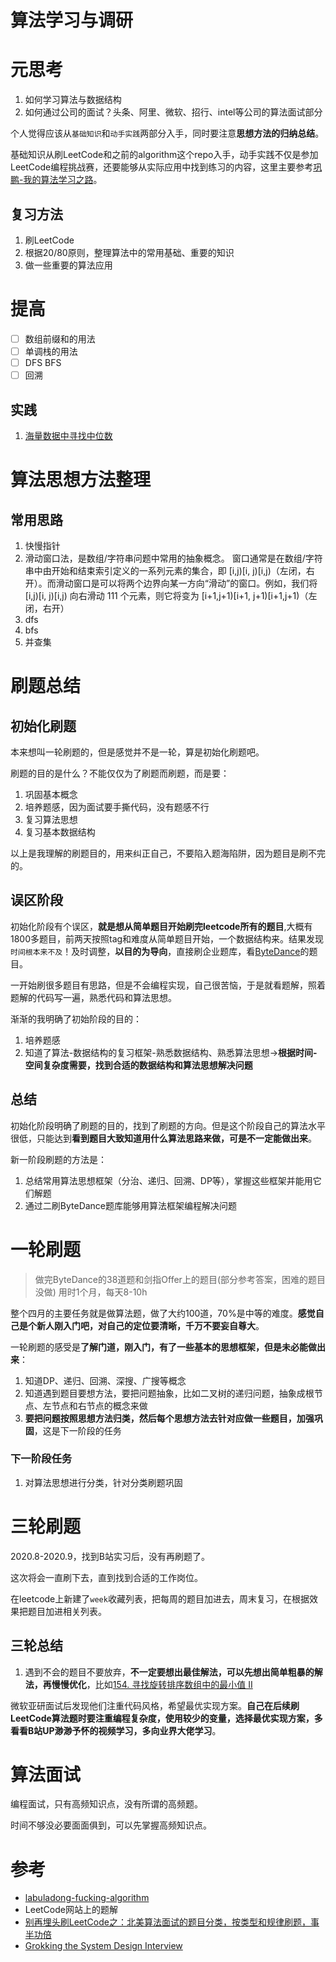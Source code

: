 # 算法学习与调研

# 元思考
1. 如何学习算法与数据结构
2. 如何通过公司的面试？头条、阿里、微软、招行、intel等公司的算法面试部分

个人觉得应该从`基础知识`和`动手实践`两部分入手，同时要注意**思想方法的归纳总结**。

基础知识从刷LeetCode和之前的algorithm这个repo入手，动手实践不仅是参加LeetCode编程挑战赛，还要能够从实际应用中找到练习的内容，这里主要参考[巩鹏-我的算法学习之路](http://lucida.me/blog/on-learning-algorithms/)。

## 复习方法
1. 刷LeetCode
2. 根据20/80原则，整理算法中的常用基础、重要的知识
3. 做一些重要的算法应用

# 提高
- [ ] 数组前缀和的用法
- [ ] 单调栈的用法
- [ ] DFS BFS
- [ ] 回溯

## 实践
1. [海量数据中寻找中位数](https://zhuanlan.zhihu.com/p/75397875)


# 算法思想方法整理
## 常用思路
1. 快慢指针
2. 滑动窗口法，是数组/字符串问题中常用的抽象概念。 窗口通常是在数组/字符串中由开始和结束索引定义的一系列元素的集合，即 [i,j)[i, j)[i,j)（左闭，右开）。而滑动窗口是可以将两个边界向某一方向“滑动”的窗口。例如，我们将 [i,j)[i, j)[i,j) 向右滑动 111 个元素，则它将变为 [i+1,j+1)[i+1, j+1)[i+1,j+1)（左闭，右开）
3. dfs
4. bfs
5. 并查集

# 刷题总结
## 初始化刷题
本来想叫一轮刷题的，但是感觉并不是一轮，算是初始化刷题吧。

刷题的目的是什么？不能仅仅为了刷题而刷题，而是要：
1. 巩固基本概念
2. 培养题感，因为面试要手撕代码，没有题感不行
3. 复习算法思想
4. 复习基本数据结构

以上是我理解的刷题目的，用来纠正自己，不要陷入题海陷阱，因为题目是刷不完的。

## 误区阶段
初始化阶段有个误区，**就是想从简单题目开始刷完leetcode所有的题目**,大概有1800多题目，前两天按照tag和难度从简单题目开始，一个数据结构来。结果发现`时间根本来不及`！及时调整，**以目的为导向**，直接刷企业题库，看[ByteDance](https://leetcode-cn.com/explore/interview/card/bytedance/)的题目。

一开始刷很多题目有思路，但是不会编程实现，自己很苦恼，于是就看题解，照着题解的代码写一遍，熟悉代码和算法思想。

渐渐的我明确了初始阶段的目的：
1. 培养题感
2. 知道了算法-数据结构的复习框架-熟悉数据结构、熟悉算法思想->**根据时间-空间复杂度需要，找到合适的数据结构和算法思想解决问题**

## 总结
初始化阶段明确了刷题的目的，找到了刷题的方向。但是这个阶段自己的算法水平很低，只能达到**看到题目大致知道用什么算法思路来做，可是不一定能做出来**。

新一阶段刷题的方法是：
1. 总结常用算法思想框架（分治、递归、回溯、DP等），掌握这些框架并能用它们解题
2. 通过二刷ByteDance题库能够用算法框架编程解决问题

# 一轮刷题
>做完ByteDance的38道题和剑指Offer上的题目(部分参考答案，困难的题目没做)
>用时1个月，每天8-10h

整个四月的主要任务就是做算法题，做了大约100道，70%是中等的难度。**感觉自己是个新人刚入门吧，对自己的定位要清晰，千万不要妄自尊大**。

一轮刷题的感受是**了解门道，刚入门，有了一些基本的思想框架，但是未必能做出来**：
1. 知道DP、递归、回溯、深搜、广搜等概念
2. 知道遇到题目要想方法，要把问题抽象，比如二叉树的递归问题，抽象成根节点、左节点和右节点的概念来做
3. **要把问题按照思想方法归类，然后每个思想方法去针对应做一些题目，加强巩固**，这是下一阶段的任务

### 下一阶段任务
1. 对算法思想进行分类，针对分类刷题巩固

# 三轮刷题
2020.8-2020.9，找到B站实习后，没有再刷题了。

这次将会一直刷下去，直到找到合适的工作岗位。

在leetcode上新建了`week`收藏列表，把每周的题目加进去，周末复习，在根据效果把题目加进相关列表。

## 三轮总结
1. 遇到不会的题目不要放弃，**不一定要想出最佳解法，可以先想出简单粗暴的解法，再慢慢优化**，比如[154. 寻找旋转排序数组中的最小值 II](https://leetcode-cn.com/problems/find-minimum-in-rotated-sorted-array-ii/)

微软亚研面试后发现他们注重代码风格，希望最优实现方案。**自己在后续刷LeetCode算法题时要注重编程复杂度，使用较少的变量，选择最优实现方案，多看看B站UP渺渺予怀的视频学习，多向业界大佬学习**。

# 算法面试
编程面试，只有高频知识点，没有所谓的高频题。

时间不够没必要面面俱到，可以先掌握高频知识点。

# 参考
- [labuladong-fucking-algorithm](https://github.com/labuladong/fucking-algorithm)
- LeetCode网站上的题解
- [别再埋头刷LeetCode之：北美算法面试的题目分类，按类型和规律刷题，事半功倍](https://zhuanlan.zhihu.com/p/161204634)
- [Grokking the System Design Interview](https://www.educative.io/courses/grokking-the-system-design-interview)